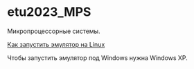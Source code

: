 # etu2023_MPS

Микропроцессорные системы.

[Как запустить эмулятор на Linux](./HOW_TO_RUN_THIS_EMULATOR_ON_LINUX.md)

Чтобы запустить эмулятор под Windows нужна Windows XP.

